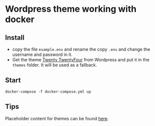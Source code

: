 # Wordpress theme working with docker

## Install

- copy the file `example.env` and rename the copy `.env` and change the username and password in it.
- Get the theme [Twenty TwentyFour](https://fr.wordpress.org/themes/twentytwentyfour/) from Wordpress and put it in the `themes` folder. It will be used as a fallback.

## Start

```
docker-compose -f docker-compose.yml up
```

## Tips

Placeholder content for themes can be found [here](https://github.com/WPTT/theme-unit-test).
